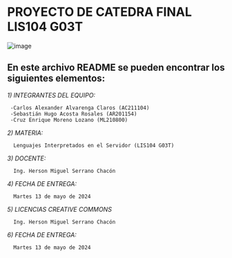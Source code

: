 # PROYECTO DE CATEDRA FINAL LIS104 G03T
![image](https://user-images.githubusercontent.com/79995182/188522186-37932faa-4194-4c29-b288-f1530fa68e41.png)

 ## En este archivo README se pueden encontrar los siguientes elementos:
 
 *1) INTEGRANTES DEL EQUIPO:*
     
     -Carlos Alexander Alvarenga Claros (AC211104)
     -Sebastián Hugo Acosta Rosales (AR201154)
     -Cruz Enrique Moreno Lozano (ML210800)

     
 *2) MATERIA:*
      
      Lenguajes Interpretados en el Servidor (LIS104 G03T)
      
 *3) DOCENTE:*
      
      Ing. Herson Miguel Serrano Chacón

 *4) FECHA DE ENTREGA:*
 
      Martes 13 de mayo de 2024

 *5) LICENCIAS CREATIVE COMMONS*
      
      Ing. Herson Miguel Serrano Chacón

 *6) FECHA DE ENTREGA:*
 
      Martes 13 de mayo de 2024
      

 
